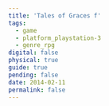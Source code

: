 ```yaml
---
title: 'Tales of Graces f'
tags:
  - game
  - platform_playstation-3
  - genre_rpg
digital: false
physical: true
guide: true
pending: false
date: 2014-02-11
permalink: false
---
```

